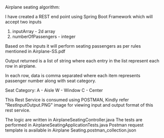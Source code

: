 Airplane seating algorithm:

I have created a REST end point using Spring Boot Framework which will accept two inputs

1. inputArray - 2d array
2. numberOfPassengers - integer

Based on the inputs it will perform seating passengers as per rules mentioned in Airplane-SS.pdf

Output returned is a list of string where each entry in the list represent each row in airplane.

In each row, data is comma separated where each item represents passenger number along with seat category.

Seat Category:
A - Aisle
W - Window
C - Center

This Rest Service is consumed using POSTMAN, Kindly refer "RestInputOutput.PNG" image for viewing input and output format of this rest service.

The logic are written in AirplaneSeatingController.java
The tests are performed in AirplaneSeatingApplicationTests.java
Postman request template is available in Airplane Seating.postman_collection.json

